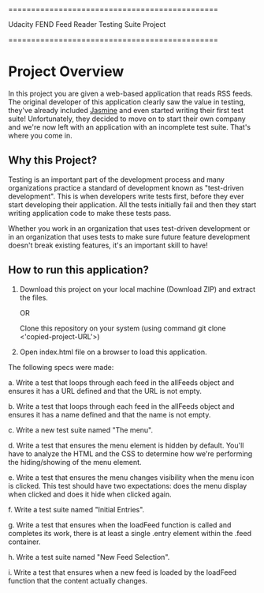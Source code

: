 ==============================================

Udacity FEND Feed Reader Testing Suite Project

==============================================

# Project Overview

In this project you are given a web-based application that reads RSS feeds. The original developer of this application clearly saw the value in testing, they've already included [Jasmine](http://jasmine.github.io/) and even started writing their first test suite! Unfortunately, they decided to move on to start their own company and we're now left with an application with an incomplete test suite. That's where you come in.


## Why this Project?

Testing is an important part of the development process and many organizations practice a standard of development known as "test-driven development". This is when developers write tests first, before they ever start developing their application. All the tests initially fail and then they start writing application code to make these tests pass.

Whether you work in an organization that uses test-driven development or in an organization that uses tests to make sure future feature development doesn't break existing features, it's an important skill to have!


## How to run this application?

1. Download this project on your local machine (Download ZIP) and extract the files.

   OR

   Clone this repository on your system (using command git clone <'copied-project-URL'>)

2. Open index.html file on a browser to load this application.

 The following specs were made:

 a. Write a test that loops through each feed in the allFeeds object and ensures it has a URL defined and that the URL is not empty.
 
 b. Write a test that loops through each feed in the allFeeds object and ensures it has a name defined and that the name is not empty.
 
 c. Write a new test suite named "The menu".
 
 d. Write a test that ensures the menu element is hidden by default. You'll have to analyze the HTML and the CSS to determine how we're performing the hiding/showing of the menu element.
 
 e. Write a test that ensures the menu changes visibility when the menu icon is clicked. This test should have two expectations: does the menu display when clicked and does it hide when clicked again.
 
 f. Write a test suite named "Initial Entries".
 
 g. Write a test that ensures when the loadFeed function is called and completes its work, there is at least a single .entry element within the .feed container.
 
 h. Write a test suite named "New Feed Selection".
 
 i. Write a test that ensures when a new feed is loaded by the loadFeed function that the content actually changes.
